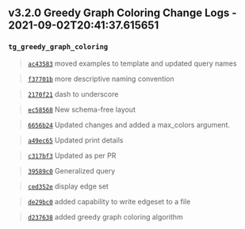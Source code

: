 
## v3.2.0 Greedy Graph Coloring Change Logs - 2021-09-02T20:41:37.615651

### `tg_greedy_graph_coloring`

> [`ac43583`](https://github.com/tigergraph/gsql-graph-algorithms/commit/ac435831c1e0f8a254f52dfa1390d2e3b48f161f) moved examples to template and updated query names

> [`f37701b`](https://github.com/tigergraph/gsql-graph-algorithms/commit/f37701be48f14093bc2e82c078c152124de35fd6) more descriptive naming convention

> [`2170f21`](https://github.com/tigergraph/gsql-graph-algorithms/commit/2170f218a86c28359ebfdeb90e35749ba0794d1f) dash to underscore

> [`ec58568`](https://github.com/tigergraph/gsql-graph-algorithms/commit/ec58568cdd7e608bd7af13d6bce2eaf781c9798f) New schema-free layout

> [`6656b24`](https://github.com/tigergraph/gsql-graph-algorithms/commit/6656b24eec9258752a69c9077955a8da08855707) Updated changes and added a max_colors argument.

> [`a49ec65`](https://github.com/tigergraph/gsql-graph-algorithms/commit/a49ec6537a4909fea88256e396d876293e5e625d) Updated print details

> [`c317bf3`](https://github.com/tigergraph/gsql-graph-algorithms/commit/c317bf3d75ca1167a244137eb3a038a2ace0337d) Updated as per PR

> [`39589c0`](https://github.com/tigergraph/gsql-graph-algorithms/commit/39589c0b53ff7b144507dfcefce8022f05db74cb) Generalized query

> [`ced352e`](https://github.com/tigergraph/gsql-graph-algorithms/commit/ced352ef6062e795d991fa5645dbf7988a624ac1) display edge set

> [`de29bc0`](https://github.com/tigergraph/gsql-graph-algorithms/commit/de29bc01c907104ede081c98579a3245b6808375) added capability to write edgeset to a file

> [`d237638`](https://github.com/tigergraph/gsql-graph-algorithms/commit/d23763851ca98ed4347d77fc4f2b85d488c57651) added greedy graph coloring algorithm
